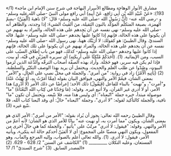«مشارق الأنوار الوهاجة ومطالع الأسرار البهاجة في شرح سنن الإمام ابن ماجه» (1/ 193):
«عَنْ عُبَيْدِ الله بْن أَبِي رَافِع، عَنْ أَبِيهِ) أبي رافع مولى النبيّ -صلى الله عليه وسلم- و -رضي الله عنه- (أَنَّ رَسُولَ الله -صلى الله عليه وسلم- قَالَ: "لَا) ناهيةَ (أُلْفِيَنَّ) -بضمّ الهمزة، بصيغة المتكلّم المؤكَّد بالنون الثقيلة، منَ ألفَيتُ الشيءَ: إذا وجدته، والظاهر أنه -صلى الله عليه وسلم- نهى نفسه عن أن يَجِدهم على هذه الحالة، والمراد به نهيهم عن أن يكونوا على هذه الحالة، فإنهم إذا كانوا عليها يجدهم -صلى الله عليه وسلم- عليها. قاله السنديّ.
وقال الطيبيّ: هو كقولك: لا أَرَيَنَّك ههنا، نهى رسول الله -صلى الله عليه وسلم- نفسه عن أن يجدهم على هذه الحالة، والمراد نهيهم عن أن يكونوا على تلك الحالة، فإنهم إذا كانوا عليها وجدهم -صلى الله عليه وسلم- كذلك، فهو من باب إطلاق السبّب على السبب، ومن الإيمائية. (1).
(أَحَدَكُمْ مُتَّكِئًا عَلَى أَرِيكَتِهِ) أي سريره المزَيَّنِ في قُبّة، أو بيت، فإذا لم يكن فيه سرير، فهو حَجَلَة. وأراد بهذه الصفّة أصحاب الترفّه والدَّعَة الذين لزموا البيوت، وصُدّوا عن طلب العلم والحديث. ويحتمل أن يريد بهذا الوصف التكبّر والسلطنة. (2)
(يَأْتِيهِ الْأَمْرُ) زاد في رواية: "من أمري". والجملة في محلّ نصب على الحال، و"الأمر" بمعنى الشأن، فيعُمّ الأمر والنهي، فيوافق البيان بقوله (مِمَّا أَمَرْتُ بِهِ، أَوْ نَهَيْتُ عَنْهُ) و"أمرت"، و"نهيت" بالبناء للفاعل (فَيَقُولُ) ذلك الأحد؛ إعراضًا عن ذلك الأمر (لَا أَدْرِي) هذا الأمر، أو لا أدري غير القرآن، ولا أتبع غيره. وقوله: (مَا وَجَدْنَا في كِتَابِ الله اتَّبَعْنَاهُ) "ما" موصولة مبتدأ، خبره جملة "اتّبعناه": أي وليس هذا منه، فلا نتّبعه. ويَحتمل أن تكون "ما" نافية، والجملة كالتأكيد لقوله: "لا أدري"، وجملة "اتّبعناه" حالٌ: أي وقد اتّبعنا كتاب الله، فلا نتّبع غيره (3).

وقال الطيبيّ رحمه الله تعالى: يجوز أن يُراد بقوله: "الأمر من أمري": الأمر الذي هو بمعنى الشأن، ويكون "مما أمرت به، أو نهيت عنه" بيانًا للأمر الذي هو الشأن؛ لأنه أعمّ من الأمر والنهي. وقوله: "فيقول: لا أدري" مرتّبٌ على "يأتيه"، والجملة كما هي حالٌ أخرى من المفعول، ويكون النهي منصبّا على المجموع: أي لا أُلفيَنّ أحدكم حالةَ أنه يتكىء، ويأتيه الأمر، فيقول: لا أدري. (1). والله تعالى أعلم بالصواب، وإليه المرجع والمآب، وهو المستعان، وعليه التكلان
‌‌_________
(1) "الكاشف عن السنن" 2/ 628 - 629.
(2) المصدر السابق.
(3) "شرح السنديّ" 1/ 17»